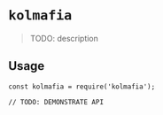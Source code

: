 # `kolmafia`

> TODO: description

## Usage

```
const kolmafia = require('kolmafia');

// TODO: DEMONSTRATE API
```
